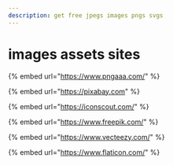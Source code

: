 ```yaml
---
description: get free jpegs images pngs svgs
---
```


# images assets sites

{% embed url="https://www.pngaaa.com/" %}

{% embed url="https://pixabay.com" %}

{% embed url="https://iconscout.com/" %}

{% embed url="https://www.freepik.com/" %}

{% embed url="https://www.vecteezy.com/" %}

{% embed url="https://www.flaticon.com/" %}
